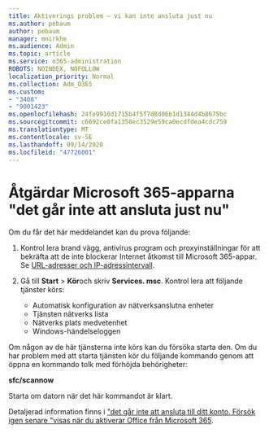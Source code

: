 ```yaml
---
title: Aktiverings problem – vi kan inte ansluta just nu
ms.author: pebaum
author: pebaum
manager: mnirkhe
ms.audience: Admin
ms.topic: article
ms.service: o365-administration
ROBOTS: NOINDEX, NOFOLLOW
localization_priority: Normal
ms.collection: Adm_O365
ms.custom:
- "3408"
- "9001423"
ms.openlocfilehash: 24fe9910d1715b4f5f7d8d06b1d1344d4b8675bc
ms.sourcegitcommit: c6692ce0fa1358ec3529e59ca0ecdfdea4cdc759
ms.translationtype: MT
ms.contentlocale: sv-SE
ms.lasthandoff: 09/14/2020
ms.locfileid: "47726001"
---
```

# <a name="fixing-the-microsoft-365-apps-we-are-unable-to-connect-right-now-message"></a>Åtgärdar Microsoft 365-apparna "det går inte att ansluta just nu"

Om du får det här meddelandet kan du prova följande:

1. Kontrol lera brand vägg, antivirus program och proxyinställningar för att bekräfta att de inte blockerar Internet åtkomst till Microsoft 365-appar. Se [URL-adresser och IP-adressintervall](https://docs.microsoft.com/office365/enterprise/urls-and-ip-address-ranges).

2. Gå till **Start**  >  **Kör**och skriv **Services. msc**. Kontrol lera att följande tjänster körs:
    - Automatisk konfiguration av nätverksanslutna enheter
    - Tjänsten nätverks lista
    - Nätverks plats medvetenhet
    - Windows-händelseloggen

Om någon av de här tjänsterna inte körs kan du försöka starta den. Om du har problem med att starta tjänsten kör du följande kommando genom att öppna en kommando tolk med förhöjda behörigheter:

**sfc/scannow**

Starta om datorn när det här kommandot är klart.

Detaljerad information finns i ["det går inte att ansluta till ditt konto. Försök igen senare "visas när du aktiverar Office från Microsoft 365](https://docs.microsoft.com/office/troubleshoot/activation-installation/issue-when-activate-office-from-office-365).